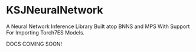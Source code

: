 # KSJNeuralNetwork
A Neural Network Inference Library Built atop BNNS and MPS With Support For Importing Torch7ES Models.

DOCS COMING SOON!
